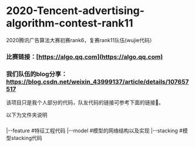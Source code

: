 # 2020-Tencent-advertising-algorithm-contest-rank11
2020腾讯广告算法大赛初赛rank6，复赛rank11队伍(wujie代码）

### 比赛链接：[https://algo.qq.com](https://algo.qq.com)
### 我们队伍的blog分享：https://blog.csdn.net/weixin_43999137/article/details/107657517

该项目只是我个人部分的代码，队友代码的链接可参考下面的链接🔗。

以下为文件夹说明
### ###################################################
|--feature     		#特征工程代码
|--model			    #模型的网络结构以及实现
|--stacking		  	#模型stacking代码
### ###################################################
